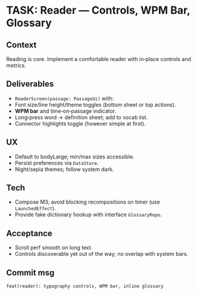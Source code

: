 # TASK: Reader — Controls, WPM Bar, Glossary


## Context
Reading is core. Implement a comfortable reader with in‑place controls and metrics.


## Deliverables
- `ReaderScreen(passage: PassageUi)` with:
- Font size/line height/theme toggles (bottom sheet or top actions).
- **WPM bar** and time‑on‑passage indicator.
- Long‑press word → definition sheet; add to vocab list.
- Connector highlights toggle (however simple at first).


## UX
- Default to bodyLarge; min/max sizes accessible.
- Persist preferences via `DataStore`.
- Night/sepia themes; follow system dark.


## Tech
- Compose M3; avoid blocking recompositions on timer (use `LaunchedEffect`).
- Provide fake dictionary hookup with interface `GlossaryRepo`.


## Acceptance
- Scroll perf smooth on long text.
- Controls discoverable yet out of the way; no overlap with system bars.


## Commit msg
`feat(reader): typography controls, WPM bar, inline glossary`